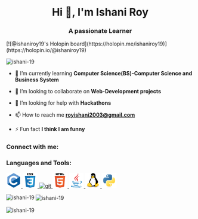 <h1 align="center">Hi 👋, I'm Ishani Roy</h1>
<h3 align="center">A passionate Learner</h3>
[![@ishaniroy19's Holopin board](https://holopin.me/ishaniroy19)](https://holopin.io/@ishaniroy19)
<p align="left"> <img src="https://komarev.com/ghpvc/?username=ishani-19&label=Profile%20views&color=0e75b6&style=flat" alt="ishani-19" /> </p>

- 🌱 I’m currently learning **Computer Science(BS)-Computer Science and Business System**

- 👯 I’m looking to collaborate on **Web-Development projects**

- 🤝 I’m looking for help with **Hackathons**

- 📫 How to reach me **royishani2003@gmail.com**

- ⚡ Fun fact **I think I am funny**

<h3 align="left">Connect with me:</h3>
<p align="left">
</p>

<h3 align="left">Languages and Tools:</h3>
<p align="left"> <a href="https://www.cprogramming.com/" target="_blank" rel="noreferrer"> <img src="https://raw.githubusercontent.com/devicons/devicon/master/icons/c/c-original.svg" alt="c" width="40" height="40"/> </a> <a href="https://www.w3schools.com/css/" target="_blank" rel="noreferrer"> <img src="https://raw.githubusercontent.com/devicons/devicon/master/icons/css3/css3-original-wordmark.svg" alt="css3" width="40" height="40"/> </a> <a href="https://git-scm.com/" target="_blank" rel="noreferrer"> <img src="https://www.vectorlogo.zone/logos/git-scm/git-scm-icon.svg" alt="git" width="40" height="40"/> </a> <a href="https://www.w3.org/html/" target="_blank" rel="noreferrer"> <img src="https://raw.githubusercontent.com/devicons/devicon/master/icons/html5/html5-original-wordmark.svg" alt="html5" width="40" height="40"/> </a> <a href="https://www.java.com" target="_blank" rel="noreferrer"> <img src="https://raw.githubusercontent.com/devicons/devicon/master/icons/java/java-original.svg" alt="java" width="40" height="40"/> </a> <a href="https://www.linux.org/" target="_blank" rel="noreferrer"> <img src="https://raw.githubusercontent.com/devicons/devicon/master/icons/linux/linux-original.svg" alt="linux" width="40" height="40"/> </a> <a href="https://www.python.org" target="_blank" rel="noreferrer"> <img src="https://raw.githubusercontent.com/devicons/devicon/master/icons/python/python-original.svg" alt="python" width="40" height="40"/> </a> </p>

<p><img align="left" src="https://github-readme-stats.vercel.app/api/top-langs?username=ishani-19&show_icons=true&locale=en&layout=compact" alt="ishani-19" /></p>

<p>&nbsp;<img align="center" src="https://github-readme-stats.vercel.app/api?username=ishani-19&show_icons=true&locale=en" alt="ishani-19" /></p>

<p><img align="center" src="https://github-readme-streak-stats.herokuapp.com/?user=ishani-19&" alt="ishani-19" /></p>
